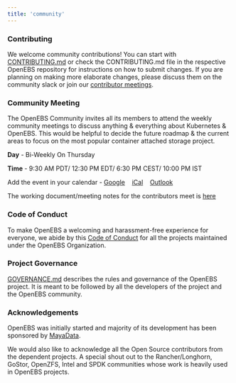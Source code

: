 ```yaml
---
title: 'community'
---
```


### Contributing

We welcome community contributions! You can start with [CONTRIBUTING.md](https://github.com/openebs/openebs/blob/master/CONTRIBUTING.md) or check the CONTRIBUTING.md file in the respective OpenEBS repository for instructions on how to submit changes. If you are planning on making more elaborate changes, please discuss them on the community slack or join our [contributor meetings](https://github.com/openebs/openebs/tree/master/community#weekly-meeting).

### Community Meeting

The OpenEBS Community invites all its members to attend the weekly community meetings to discuss anything & everything about Kubernetes & OpenEBS. This would be helpful to decide the future roadmap & the current areas to focus on the most popular container attached storage project.

**Day** - Bi-Weekly On Thursday

**Time** - 9:30 AM PDT/ 12:30 PM EDT/ 6:30 PM CEST/ 10:00 PM IST

Add the event in your calendar - [Google](https://calendar.google.com/event?action=TEMPLATE&tmeid=ZHNxaGo5ZDA0NHVnOXUyZ2I2aG5xbjJmMGtfMjAyMDA5MTdUMTYzMDAwWiBvcGVuZWJzQG0&tmsrc=openebs%40gmail.com&scp=ALL) &nbsp;&nbsp;   [iCal](/meeting-86534111953.ics) &nbsp;&nbsp;   [Outlook](/meeting-86534111953.ics)

The working document/meeting notes for the contributors meet is [here](https://hackmd.io/mfG78r7MS86oMx8oyaV8Iw?view)

### Code of Conduct

To make OpenEBS a welcoming and harassment-free experience for everyone, we abide by this [Code of Conduct](https://github.com/openebs/openebs/blob/master/CODE_OF_CONDUCT.md) for all the projects maintained under the OpenEBS Organization.

### Project Governance

[GOVERNANCE.md](https://github.com/openebs/openebs/blob/master/GOVERNANCE.md) describes the rules and governance of the OpenEBS project. It is meant to be followed by all the developers of the project and the OpenEBS community.

### Acknowledgements

OpenEBS was initially started and majority of its development has been sponsored by [MayaData](https://mayadata.io).

We would also like to acknowledge all the Open Source contributors from the dependent projects. A special shout out to the Rancher/Longhorn, GoStor, OpenZFS, Intel and SPDK communities whose work is heavily used in OpenEBS projects.
